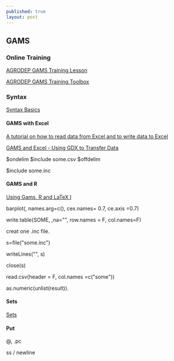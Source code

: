 ```yaml
---
published: true
layout: post
---
```

## GAMS


### Online Training 

[AGRODEP GAMS Training Lesson](https://www.youtube.com/watch?v=eJUvgMvXaYM&list=PLku5ll-czTTjWoNBcvOpMl2U_vjXF8iH-)

[AGRODEP GAMS Training Toolbox](http://www.agrodep.org/model/gams-training-toolbox)

### Syntax 

[ Syntax Basics](https://www.youtube.com/watch?v=fbRbuAb7zEw)



#### GAMS with Excel

[A tutorial on how to read data from Excel and to write data to Excel](https://www.gams.com/help/index.jsp?topic=%2Fgams.doc%2Fuserguides%2Fuserguide%2F_u_g__data_exchange__excel.html)

[GAMS and Excel - Using GDX to Transfer Data ](https://www.youtube.com/watch?v=5PEjOUOL3sU)


$ondelim
$include some.csv
$offdelim


$include some.inc

#### GAMS and R

[Using Gams, R and LaTeX I](http://blog.modelworks.ch/?p=236)


barplot(, names.arg=c(), cex.names= 0.7, ce.axis =0.7)

write.table(SOME, ,na="", row.names = F, col.names=F)

creat one .inc file. 

s=file("some.inc")

writeLines("", s)

close(s)

read.csv(header = F, col.names =c("some"))

as.numeric(unlist(result)).




#### Sets

[Sets](https://www.youtube.com/watch?v=vUrL4o6kK1s)


#### Put

@, .pc

ss
/  newline
